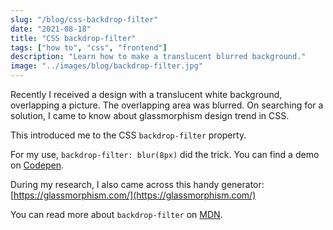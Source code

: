 ```yaml
---
slug: "/blog/css-backdrop-filter"
date: "2021-08-18"
title: "CSS backdrop-filter"
tags: ["how to", "css", "frontend"]
description: "Learn how to make a translucent blurred background."
image: "../images/blog/backdrop-filter.jpg"
---
```

Recently I received a design with a translucent white background, overlapping a picture. The overlapping area was blurred. On searching for a solution, I came to know about glassmorphism design trend in CSS.

This introduced me to the CSS `backdrop-filter` property.

For my use, `backdrop-filter: blur(8px)` did the trick. You can find a demo on [Codepen](https://codepen.io/ashvinmotye/full/XWRwGPL).

During my research, I also came across this handy generator: [https://glassmorphism.com/](https://glassmorphism.com/)

You can read more about `backdrop-filter` on [MDN](https://developer.mozilla.org/en-US/docs/Web/CSS/backdrop-filter).